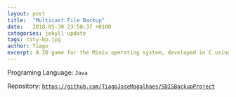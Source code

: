 ```yaml
---
layout: post
title:  "Multicast File Backup"
date:   2018-05-30 23:50:37 +0100
categories: jekyll update
tags: city-bp.jpg
author: Tiago
excerpt: A 2D game for the Minix operating system, developed in C using only the C standard library and Minix's OS API.
---
```


Programing Language: `Java`

Repository: [`https://github.com/TiagoJoseMagalhaes/SDISBackupProject`](https://github.com/TiagoJoseMagalhaes/SDISBackupProject)